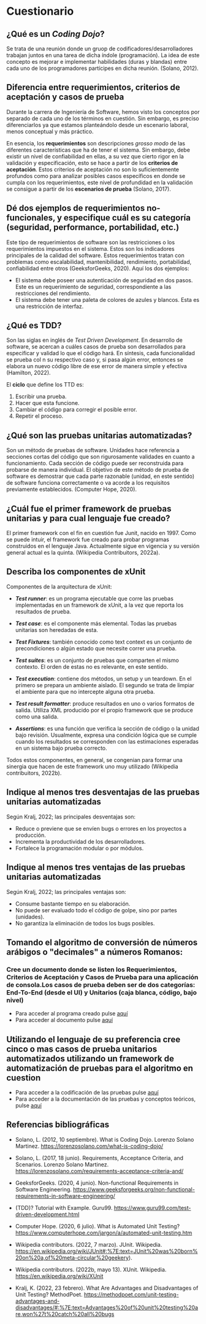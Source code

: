 # Cuestionario

## **¿Qué es un _Coding Dojo_?**
Se trata de una reunión donde un gruop de codificadores/desarrolladores trabajan juntos en una tarea de dicha índole (programación). La idea de este concepto es mejorar e implementar habilidades (duras y blandas) entre cada uno de los programadores partícipes en dicha reunión. (Solano, 2012).
## **Diferencia entre requerimientos, criterios de aceptación y casos de prueba**
Durante la carrera de Ingeniería de Software, hemos visto los conceptos por separado de cada uno de los términos en cuestión. Sin embargo, es preciso diferenciarlos ya que estamos planteándolo desde un escenario laboral, menos conceptual y más práctico.


En esencia, los **requerimientos** son descripciones _grosso modo_ de las diferentes características que ha de tener el sistema. Sin embargo, debe existir un nivel de confiabilidad en ellas, a su vez que cierto rigor en la validación y especificación, esto se hace a partir de los **criterios de aceptación**. Estos criterios de aceptación no son lo suficientemente profundos como para analizar posibles casos específicos en donde se cumpla con los requerimientos, este nivel de profundidad en la validación se consigue a partir de los **escenarios de prueba** (Solano, 2017).

## **Dé dos ejemplos de requerimientos no-funcionales, y especifique cuál es su categoría (seguridad, performance, portabilidad, etc.)**

Este tipo de requerimientos de software son las restricciones o los requerimientos impuestos en el sistema. Estos son los indicadores principales de la calidad del software. Estos requerimientos tratan con problemas como escalabilidad, mantenibilidad, rendimiento, portabilidad, confiabilidad entre otros (GeeksforGeeks, 2020). Aquí los dos ejemplos:

* El sistema debe poseer una autenticación de seguridad en dos pasos. Este es un requerimiento de seguridad, correspondiente a las restricciones del rendimiento.
* El sistema debe tener una paleta de colores de azules y blancos. Esta es una restricción de interfaz.

## **¿Qué es TDD?**

Son las siglas en inglés de _Test Driven Development_. En desarrollo de software, se acercan a cuáles casos de prueba son desarrollados para especificar y validad lo que el código hará. En síntesis, cada funcionalidad se prueba col n su respectivo caso y, si pasa algún error, entonces se elabora un nuevo código libre de ese error de manera simple y efectiva (Hamilton, 2022).

El **ciclo** que define los TTD es:
1. Escribir una prueba.
2. Hacer que esta funcione.
3. Cambiar el código para corregir el posible error.
4. Repetir el proceso.

## **¿Qué son las pruebas unitarias automatizadas?**
Son un método de pruebas de software. Unidades hace referencia a secciones cortas del código que son rigurosamente validades en cuanto a funcionamiento. Cada sección de código puede ser reconstruida para probarse de manera individual. El objetivo de este método de prueba de software es demostrar que cada parte razonable (unidad, en este sentido) de software funciona correctamente o va acorde a los requisitos previamente establecidos. (Computer Hope, 2020).

## **¿Cuál fue el primer framework de pruebas unitarias y para cual lenguaje fue creado?**
El primer framework con el fin en cuestión fue Junit, nacido en 1997. Como se puede intuir, el framework fue creado para probar programas construidos en el lenguaje Java. Actualmente sigue en vigencia y su versión general actual es la quinta. (Wikipedia Contribuitors, 2022a).

## **Describa los componentes de xUnit**

Componentes de la arquitectura de xUnit:

* **_Test runner_**: es un programa ejecutable que corre las pruebas implementadas en un framework de xUnit, a la vez que reporta los resultados de prueba.

* **_Test case_**: es el componente más elemental. Todas las pruebas unitarias son heredadas de esta.
* **_Test Fixtures_**: también conocido como text context es un conjunto de precondiciones o algún estado que necesite correr una prueba.
* **_Test suites_**: es un conjunto de pruebas que comparten el mismo contexto. El orden de estas no es relevante, en este sentido.
* **_Test execution_**: contiene dos métodos, un setup y un teardown. En el primero se prepara un ambiente aislado. El segundo se trata de limpiar el ambiente para que no intercepte alguna otra prueba.
* **_Test result formatter_**: produce resultados en uno o varios formatos de salida. Utiliza XML producido por el propio framework que se produce como una salida.

* **_Assertions_**: es una función que verifica la sección de código o la unidad bajo revisión. Usualmente, expresa una condición lógica que se cumple cuando los resultados se corresponden con las estimaciones esperadas en un sistema bajo prueba correcto.

Todos estos componentes, en general, se congenian para formar una sinergia que hacen de este framework uno muy utilizado (Wikipedia contribuitors, 2022b).

## **Indique al menos tres desventajas de las pruebas unitarias automatizadas**
Según Kralj, 2022; las principales desventajas son:
* Reduce o previene que se envíen bugs o errores en los proyectos a producción. 
* Incrementa la productividad de los desarrolladores.
* Fortalece la programación modular o por módulos.

## **Indique al menos tres ventajas de las pruebas unitarias automatizadas**
Según Kralj, 2022; las principales ventajas son:
* Consume bastante tiempo en su elaboración.
* No puede ser evaluado todo el código de golpe, sino por partes (unidades).
* No garantiza la eliminación de todos los bugs posibles.

## **Tomando el algoritmo de conversión de números arábigos o "decimales" a números Romanos:**
### **Cree un documento donde se listen los Requerimientos, Criterios de Aceptación y Casos de Prueba para una aplicación de consola.Los casos de prueba deben ser de dos categorías: End-To-End (desde el UI) y Unitarios (caja blanca, código, bajo nivel)**
* Para acceder al programa creado pulse [aquí](/App/ArabicToRoman.py)
* Para acceder al documento pulse [aquí](/Docs/Requirements-Criteria-Cases.md)
###
## **Utilizando el lenguaje de su preferencia cree cinco o mas casos de prueba unitarios automatizados utilizando un framework de automatización de pruebas para el algoritmo en cuestion**
* Para acceder a la codificación de las pruebas pulse [aquí](/App/test_ArabicToRoman.py)
* Para acceder a la documentación de las pruebas y conceptos teóricos, pulse [aquí](/Docs/Testing.md)
## **Referencias bibliográficas**
* Solano, L. (2012, 10 septiembre). What is Coding Dojo. Lorenzo Solano Martinez. https://lorenzosolano.com/what-is-coding-dojo/

* Solano, L. (2017, 18 junio). Requirements, Acceptance Criteria, and Scenarios. Lorenzo Solano Martinez. https://lorenzosolano.com/requirements-acceptance-criteria-and/

* GeeksforGeeks. (2020, 4 junio). Non-functional Requirements in Software Engineering. https://www.geeksforgeeks.org/non-functional-requirements-in-software-engineering/

* (TDD)? Tutorial with Example. Guru99. https://www.guru99.com/test-driven-development.html

* Computer Hope. (2020, 6 julio). What is Automated Unit Testing? https://www.computerhope.com/jargon/a/automated-unit-testing.htm

* Wikipedia contributors. (2022, 7 marzo). JUnit. Wikipedia. https://en.wikipedia.org/wiki/JUnit#:%7E:text=JUnit%20was%20born%20on%20a,of%20meta-circular%20geekery).

* Wikipedia contributors. (2022b, mayo 13). XUnit. Wikipedia. https://en.wikipedia.org/wiki/XUnit 

* Kralj, K. (2022, 23 febrero). What Are Advantages and Disadvantages of Unit Testing? MethodPoet. https://methodpoet.com/unit-testing-advantages-and-disadvantages/#:%7E:text=Advantages%20of%20unit%20testing%20are,won%27t%20catch%20all%20bugs

